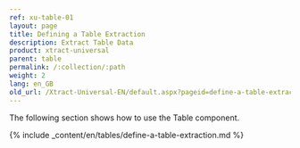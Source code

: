 ```yaml
---
ref: xu-table-01
layout: page
title: Defining a Table Extraction
description: Extract Table Data
product: xtract-universal
parent: table
permalink: /:collection/:path
weight: 2
lang: en_GB
old_url: /Xtract-Universal-EN/default.aspx?pageid=define-a-table-extraction
---
```


The following section shows how to use the Table component.

{% include _content/en/tables/define-a-table-extraction.md  %}
